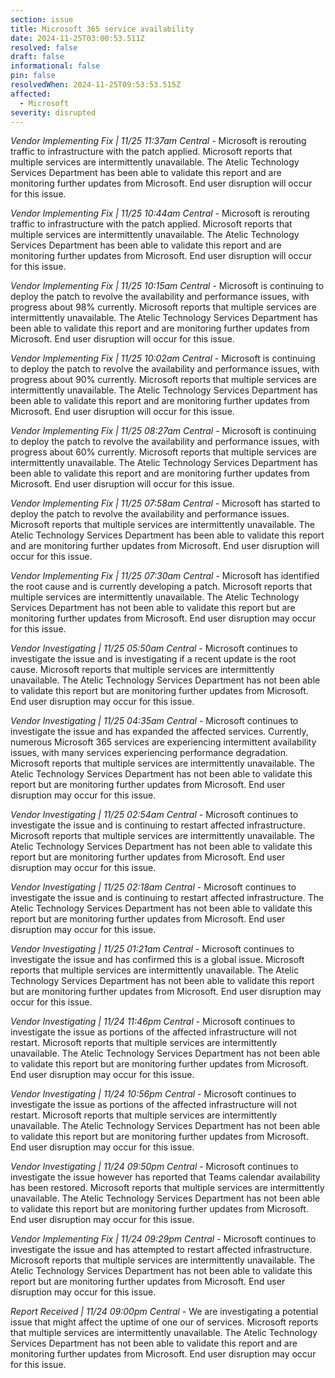 ```yaml
---
section: issue
title: Microsoft 365 service availability
date: 2024-11-25T03:00:53.511Z
resolved: false
draft: false
informational: false
pin: false
resolvedWhen: 2024-11-25T09:53:53.515Z
affected:
  - Microsoft
severity: disrupted
---
```

*Vendor Implementing Fix | 11/25 11:37am Central* - Microsoft is rerouting traffic to infrastructure with the patch applied. Microsoft reports that multiple services are intermittently unavailable. The Atelic Technology Services Department has been able to validate this report and are monitoring further updates from Microsoft. End user disruption will occur for this issue.

*Vendor Implementing Fix | 11/25 10:44am Central* - Microsoft is rerouting traffic to infrastructure with the patch applied. Microsoft reports that multiple services are intermittently unavailable. The Atelic Technology Services Department has been able to validate this report and are monitoring further updates from Microsoft. End user disruption will occur for this issue.

*Vendor Implementing Fix | 11/25 10:15am Central* - Microsoft is continuing to deploy the patch to revolve the availability and performance issues, with progress about 98% currently. Microsoft reports that multiple services are intermittently unavailable. The Atelic Technology Services Department has been able to validate this report and are monitoring further updates from Microsoft. End user disruption will occur for this issue.

*Vendor Implementing Fix | 11/25 10:02am Central* - Microsoft is continuing to deploy the patch to revolve the availability and performance issues, with progress about 90% currently. Microsoft reports that multiple services are intermittently unavailable. The Atelic Technology Services Department has been able to validate this report and are monitoring further updates from Microsoft. End user disruption will occur for this issue.

*Vendor Implementing Fix | 11/25 08:27am Central* - Microsoft is continuing to deploy the patch to revolve the availability and performance issues, with progress about 60% currently. Microsoft reports that multiple services are intermittently unavailable. The Atelic Technology Services Department has been able to validate this report and are monitoring further updates from Microsoft. End user disruption will occur for this issue.

*Vendor Implementing Fix | 11/25 07:58am Central* - Microsoft has started to deploy the patch to revolve the availability and performance issues. Microsoft reports that multiple services are intermittently unavailable. The Atelic Technology Services Department has been able to validate this report and are monitoring further updates from Microsoft. End user disruption will occur for this issue.

*Vendor Implementing Fix | 11/25 07:30am Central* - Microsoft has identified the root cause and is currently developing a patch. Microsoft reports that multiple services are intermittently unavailable. The Atelic Technology Services Department has not been able to validate this report but are monitoring further updates from Microsoft. End user disruption may occur for this issue.

*Vendor Investigating | 11/25 05:50am Central* - Microsoft continues to investigate the issue and is investigating if a recent update is the root cause. Microsoft reports that multiple services are intermittently unavailable. The Atelic Technology Services Department has not been able to validate this report but are monitoring further updates from Microsoft. End user disruption may occur for this issue.

*Vendor Investigating | 11/25 04:35am Central* - Microsoft continues to investigate the issue and has expanded the affected services. Currently, numerous Microsoft 365 services are experiencing intermittent availability issues, with many services experiencing performance degradation. Microsoft reports that multiple services are intermittently unavailable. The Atelic Technology Services Department has not been able to validate this report but are monitoring further updates from Microsoft. End user disruption may occur for this issue.

*Vendor Investigating | 11/25 02:54am Central* - Microsoft continues to investigate the issue and is continuing to restart affected infrastructure. Microsoft reports that multiple services are intermittently unavailable. The Atelic Technology Services Department has not been able to validate this report but are monitoring further updates from Microsoft. End user disruption may occur for this issue.

*Vendor Investigating | 11/25 02:18am Central* - Microsoft continues to investigate the issue and is continuing to restart affected infrastructure. The Atelic Technology Services Department has not been able to validate this report but are monitoring further updates from Microsoft. End user disruption may occur for this issue.

*Vendor Investigating | 11/25 01:21am Central* - Microsoft continues to investigate the issue and has confirmed this is a global issue. Microsoft reports that multiple services are intermittently unavailable. The Atelic Technology Services Department has not been able to validate this report but are monitoring further updates from Microsoft. End user disruption may occur for this issue.

*Vendor Investigating | 11/24 11:46pm Central* - Microsoft continues to investigate the issue as portions of the affected infrastructure will not restart. Microsoft reports that multiple services are intermittently unavailable. The Atelic Technology Services Department has not been able to validate this report but are monitoring further updates from Microsoft. End user disruption may occur for this issue.

*Vendor Investigating | 11/24 10:56pm Central* - Microsoft continues to investigate the issue as portions of the affected infrastructure will not restart. Microsoft reports that multiple services are intermittently unavailable. The Atelic Technology Services Department has not been able to validate this report but are monitoring further updates from Microsoft. End user disruption may occur for this issue.

*Vendor Investigating | 11/24 09:50pm Central* - Microsoft continues to investigate the issue however has reported that Teams calendar availability has been restored. Microsoft reports that multiple services are intermittently unavailable. The Atelic Technology Services Department has not been able to validate this report but are monitoring further updates from Microsoft. End user disruption may occur for this issue.

*Vendor Implementing Fix | 11/24 09:29pm Central* - Microsoft continues to investigate the issue and has attempted to restart affected infrastructure. Microsoft reports that multiple services are intermittently unavailable. The Atelic Technology Services Department has not been able to validate this report but are monitoring further updates from Microsoft. End user disruption may occur for this issue.

*Report Received | 11/24 09:00pm Central* - We are investigating a potential issue that might affect the uptime of one our of services. Microsoft reports that multiple services are intermittently unavailable. The Atelic Technology Services Department has not been able to validate this report and are monitoring further updates from Microsoft. End user disruption may occur for this issue.